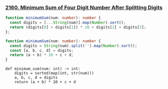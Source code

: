 ### [2160. Minimum Sum of Four Digit Number After Splitting Digits](https://leetcode.com/problems/minimum-sum-of-four-digit-number-after-splitting-digits)
```Typescript
function minimumSum(num: number): number {
  const digits = [...String(num)].map(Number).sort();
  return (digits[0] + digits[1]) * 10 + digits[2] + digits[3];
};
```
```Typescript
function minimumSum(num: number): number {
  const digits = String(num).split('').map(Number).sort();
  const [a, b, c, d] = digits;   
  return (a + b) * 10 + c + d;
}
```
```Python3
def minimum_sum(num: int) -> int:
    digits = sorted(map(int, str(num)))
    a, b, c, d = digits
    return (a + b) * 10 + c + d
```
